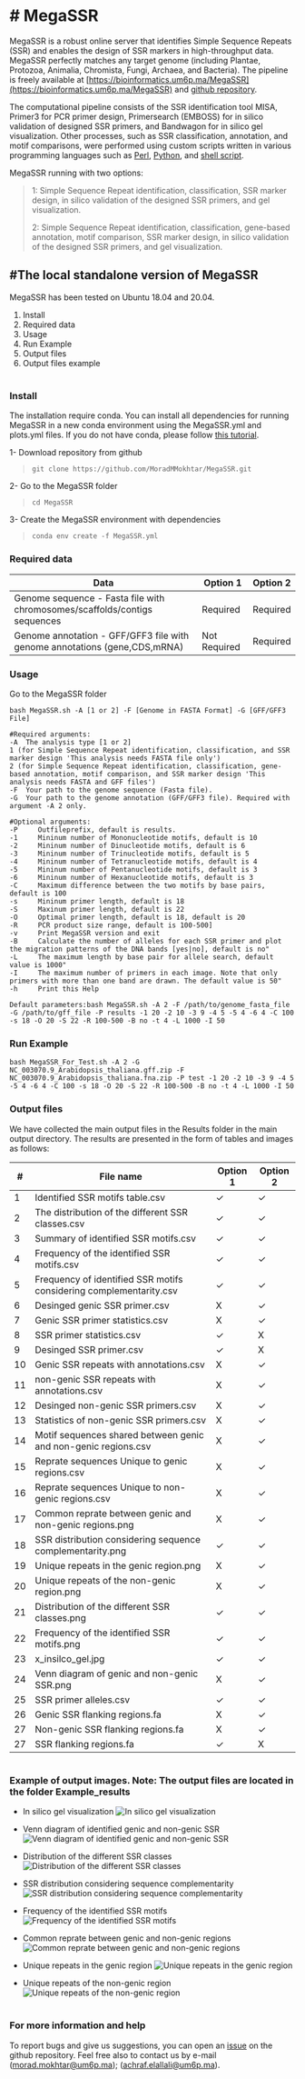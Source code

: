 ﻿

# # MegaSSR

MegaSSR is a robust online server that identifies Simple Sequence Repeats (SSR) and enables the design of SSR markers in high-throughput data. MegaSSR perfectly matches any target genome (including Plantae, Protozoa, Animalia, Chromista, Fungi, Archaea, and Bacteria). The pipeline is freely available at [https://bioinformatics.um6p.ma/MegaSSR](https://bioinformatics.um6p.ma/MegaSSR) and [github repository](https://github.com/MoradMMokhtar/MegaSSR).

The computational pipeline consists of the SSR identification tool MISA, Primer3 for PCR primer design, Primersearch (EMBOSS) for in silico validation of designed SSR primers, and Bandwagon for in silico gel visualization. Other processes, such as SSR classification, annotation, and motif comparisons, were performed using custom scripts written in various programming languages such as [Perl](https://www.perl.org/), [Python](https://www.python.org/), and [shell script](https://www.shellscript.sh/).

MegaSSR running with two options:


> 1: Simple Sequence Repeat identification, classification, SSR marker design, in silico validation of the designed SSR primers, and gel visualization.
>
> 2: Simple Sequence Repeat identification, classification, gene-based annotation, motif comparison, SSR marker design, in silico validation of the designed SSR primers, and gel visualization.
>

## #The local standalone version of MegaSSR
MegaSSR has been tested on Ubuntu 18.04 and 20.04.

 1. Install
 2. Required data
 3. Usage
 4. Run Example
 5. Output files
 6. Output files example
#
### **Install**
The installation require conda. You can install all dependencies for running MegaSSR in a new conda environment using the MegaSSR.yml and plots.yml files. If you do not have conda, please follow [this tutorial](https://docs.conda.io/projects/conda/en/latest/user-guide/install/linux.html).

1- Download repository from github
>`git clone https://github.com/MoradMMokhtar/MegaSSR.git`

2- Go to the MegaSSR folder
>`cd MegaSSR `

3- Create the MegaSSR environment with dependencies   
>`conda env create -f MegaSSR.yml`


### Required data

|Data|Option 1|Option 2|
|--|--|--|
| Genome sequence - Fasta file with chromosomes/scaffolds/contigs sequences | Required |Required  |
| Genome annotation - GFF/GFF3 file with genome annotations (gene,CDS,mRNA) | Not Required |Required  |


###  Usage
Go to the MegaSSR folder



    bash MegaSSR.sh -A [1 or 2] -F [Genome in FASTA Format] -G [GFF/GFF3 File]

    #Required arguments:
	-A	The analysis type [1 or 2]
	1 (for Simple Sequence Repeat identification, classification, and SSR marker design 'This analysis needs FASTA file only')
	2 (for Simple Sequence Repeat identification, classification, gene-based annotation, motif comparison, and SSR marker design 'This analysis needs FASTA and GFF files') 	       
	-F	Your path to the genome sequence (Fasta file).
	-G	Your path to the genome annotation (GFF/GFF3 file). Required with argument -A 2 only.

    #Optional arguments:
	-P     Outfileprefix, default is results.
	-1     Mininum number of Mononucleotide motifs, default is 10
	-2     Mininum number of Dinucleotide motifs, default is 6
	-3     Mininum number of Trinucleotide motifs, default is 5
	-4     Mininum number of Tetranucleotide motifs, default is 4
	-5     Mininum number of Pentanucleotide motifs, default is 3
	-6     Mininum number of Hexanucleotide motifs, default is 3
	-C     Maximum difference between the two motifs by base pairs, default is 100
	-s     Mininum primer length, default is 18
	-S     Maxinum primer length, default is 22
	-O     Optimal primer length, default is 18, default is 20
	-R     PCR product size range, default is 100-500]
	-v     Print MegaSSR version and exit
	-B     Calculate the number of alleles for each SSR primer and plot the migration patterns of the DNA bands [yes|no], default is no"   
	-L     The maximum length by base pair for allele search, default value is 1000"   
	-I     The maximum number of primers in each image. Note that only primers with more than one band are drawn. The default value is 50"
	-h     Print this Help

    Default parameters:bash MegaSSR.sh -A 2 -F /path/to/genome_fasta_file  -G /path/to/gff_file -P results -1 20 -2 10 -3 9 -4 5 -5 4 -6 4 -C 100 -s 18 -O 20 -S 22 -R 100-500 -B no -t 4 -L 1000 -I 50



### Run Example

    bash MegaSSR_For_Test.sh -A 2 -G NC_003070.9_Arabidopsis_thaliana.gff.zip -F NC_003070.9_Arabidopsis_thaliana.fna.zip -P test -1 20 -2 10 -3 9 -4 5 -5 4 -6 4 -C 100 -s 18 -O 20 -S 22 -R 100-500 -B no -t 4 -L 1000 -I 50

### Output files
We have collected the main output files in the Results folder in the main output directory. The results are presented in the form of tables and images as follows:

| # |File name  |Option 1  |Option 2  |
|--|--|--|--|
|1  |Identified SSR motifs table.csv  |&#10003;  |&#10003;  |
|2  | The distribution of the different SSR classes.csv |&#10003;  |&#10003;  |
| 3 | Summary of identified SSR motifs.csv |&#10003;  |&#10003;  |
| 4 | Frequency of the identified SSR motifs.csv |&#10003;  |&#10003;  |
| 5 |Frequency of identified SSR motifs considering complementarity.csv  |&#10003;  |&#10003;  |
| 6 |Desinged genic SSR primer.csv  | &#88;  |&#10003;  |
| 7 | Genic SSR primer statistics.csv |&#88;   |&#10003;  |
| 8 | SSR primer statistics.csv |&#10003;   |&#88;   |
| 9 | Desinged SSR primer.csv |&#10003;   |&#88;   |
| 10 |Genic SSR repeats with annotations.csv  |&#88;   |&#10003;  |
| 11 | non-genic SSR repeats with annotations.csv |&#88;   |&#10003;  |
| 12 |Desinged non-genic SSR primers.csv  |&#88;   |&#10003;  |
| 13 |Statistics of non-genic SSR primers.csv  | &#88;  |&#10003;  |
| 14 | Motif sequences shared between genic and non-genic regions.csv |&#88;   |&#10003;  |
| 15 |Reprate sequences Unique to genic regions.csv  |&#88;   |&#10003;  |
| 16 | Reprate sequences Unique to non-genic regions.csv |&#88;   |&#10003;  |
| 17 |Common reprate between genic and non-genic regions.png  |&#88;   |&#10003;  |
| 18 | SSR distribution considering sequence complementarity.png |&#10003;  |&#10003;  |
| 19 | Unique repeats in the genic region.png |&#88;   |&#10003;  |
| 20 |Unique repeats of the non-genic region.png  |&#88;   |&#10003;  |
| 21 | Distribution of the different SSR classes.png |&#10003;  |&#10003;  |
| 22 | Frequency of the identified SSR motifs.png |&#10003;  |&#10003;  |
| 23 | x_insilco_gel.jpg |&#10003;  |&#10003;  |
| 24 | Venn diagram of genic and non-genic SSR.png |&#88;  |&#10003;  |
| 25 | SSR primer alleles.csv |&#10003;  |&#10003;  |
| 26 | Genic SSR flanking regions.fa |&#88;  |&#10003;  |
| 27 | Non-genic SSR flanking regions.fa |&#88;  |&#10003;  |
| 27 | SSR flanking regions.fa |&#10003;  | &#88; |

 #
 ### Example of output images. Note: The output files are located in the folder Example_results

 - In silico gel visualization
 ![In silico gel visualization](https://bioinformatics.um6p.ma/MegaSSR/documentation_github_img/3_insilco_gel.jpg)

- Venn diagram of identified genic and non-genic SSR
 ![Venn diagram of identified genic and non-genic SSR](https://bioinformatics.um6p.ma/MegaSSR/documentation_github_img/Venn_diagram_of_genic_and_non-genic_SSR.png)

 - Distribution of the different SSR classes
 ![Distribution of the different SSR classes](https://bioinformatics.um6p.ma/MegaSSR/Distribution_of_the_different_SSR_classes2.png)

 - SSR distribution considering sequence complementarity
![SSR distribution considering sequence complementarity](https://bioinformatics.um6p.ma/MegaSSR/images/SSR_distribution_considering_sequence_complementarity2.png)

 - Frequency of the identified SSR motifs
![Frequency of the identified SSR motifs](https://bioinformatics.um6p.ma/MegaSSR/images/Frequency_of_the_identified_SSR_motifs2.png)

 - Common reprate between genic and non-genic regions
![Common reprate between genic and non-genic regions](https://bioinformatics.um6p.ma/MegaSSR/images/Common_repeats_between_genic_and_non-genic_regions2.png)

 - Unique repeats in the genic region
![Unique repeats in the genic region](https://bioinformatics.um6p.ma/MegaSSR/images/Unique_repeats_in_the_genic_region2.png)

 - Unique repeats of the non-genic region
![Unique repeats of the non-genic region](https://bioinformatics.um6p.ma/MegaSSR/images/Unique_repeats_of_the_non-genic_region2.png)
#
### For more information and help
To report bugs and give us suggestions, you can open an [issue](https://github.com/MoradMMokhtar/MegaSSR) on the github repository. Feel free also to contact us by e-mail ([morad.mokhtar@um6p.ma](morad.mokhtar@um6p.ma)); ([achraf.elallali@um6p.ma](achraf.elallali@um6p.ma)).
